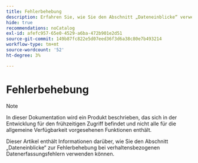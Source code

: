 ```yaml
---
title: Fehlerbehebung
description: Erfahren Sie, wie Sie den Abschnitt „Dateneinblicke“ verwenden können, um Aufnahmefehler zu beheben.
hide: true
recommendations: noCatalog
exl-id: afefc957-65e0-4529-a6ba-472b901e2d51
source-git-commit: 149b87fc822e5d07eed36f3d6a38c80e7b493214
workflow-type: tm+mt
source-wordcount: '52'
ht-degree: 3%

---
```


# Fehlerbehebung

>[!NOTE]
>
>In dieser Dokumentation wird ein Produkt beschrieben, das sich in der Entwicklung für den frühzeitigen Zugriff befindet und nicht alle für die allgemeine Verfügbarkeit vorgesehenen Funktionen enthält.

Dieser Artikel enthält Informationen darüber, wie Sie den Abschnitt „Dateneinblicke“ zur Fehlerbehebung bei verhaltensbezogenen Datenerfassungsfehlern verwenden können.
